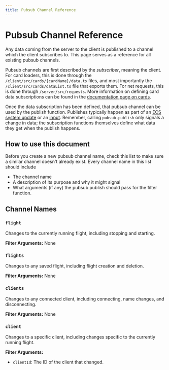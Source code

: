 ```yaml
---
title: Pubsub Channel Reference
---
```


# Pubsub Channel Reference

Any data coming from the server to the client is published to a channel which
the client subscribes to. This page serves as a reference for all existing
pubsub channels.

Pubsub channels are first described by the _subscriber_, meaning the client. For
card loaders, this is done through the `/client/src/cards/{cardName}/data.ts`
files, and most importantly the `/client/src/cards/dataList.ts` file that
exports them. For net requests, this is done through `/server/src/requests`.
More information on defining card data subscriptions can be found in the
[documentation page on cards](card-creation).

Once the data subscription has been defined, that pubsub channel can be used by
the publish function. Publishes typically happen as part of an
[ECS system update](ecs-systems) or an [input](inputs). Remember, calling
`pubsub.publish` only signals a change in data; the subscription functions
themselves define what data they get when the publish happens.

## How to use this document

Before you create a new pubsub channel name, check this list to make sure a
similar channel doesn't already exist. Every channel name in this list should
include

- The channel name
- A description of its purpose and why it might signal
- What arguments (if any) the pubsub publish should pass for the filter
  function.

## Channel Names

### `flight`

Changes to the currently running flight, including stopping and starting.

**Filter Arguments:** None

### `flights`

Changes to any saved flight, including flight creation and deletion.

**Filter Arguments:** None

### `clients`

Changes to any connected client, including connecting, name changes, and
disconnecting.

**Filter Arguments:** None

### `client`

Changes to a specific client, including changes specific to the currently
running flight.

**Filter Arguments:**

- `clientId`: The ID of the client that changed.
